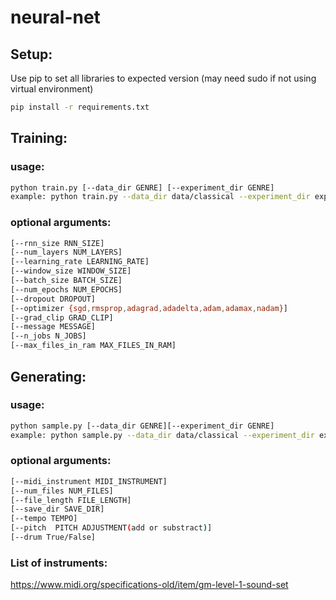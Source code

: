 # neural-net

## Setup:
Use pip to set all libraries to expected version (may need sudo if not using virtual environment)
```bash
pip install -r requirements.txt
```

## Training:

### usage: 
```bash
python train.py [--data_dir GENRE] [--experiment_dir GENRE]
example: python train.py --data_dir data/classical --experiment_dir experiments/classical
```
### optional arguments:
```bash
[--rnn_size RNN_SIZE] 
[--num_layers NUM_LAYERS]
[--learning_rate LEARNING_RATE] 
[--window_size WINDOW_SIZE]
[--batch_size BATCH_SIZE] 
[--num_epochs NUM_EPOCHS]
[--dropout DROPOUT]
[--optimizer {sgd,rmsprop,adagrad,adadelta,adam,adamax,nadam}]
[--grad_clip GRAD_CLIP] 
[--message MESSAGE] 
[--n_jobs N_JOBS]
[--max_files_in_ram MAX_FILES_IN_RAM]
```
## Generating:

### usage: 
```bash
python sample.py [--data_dir GENRE][--experiment_dir GENRE]
example: python sample.py --data_dir data/classical --experiment_dir experiments/classical
```
### optional arguments:
```bash
[--midi_instrument MIDI_INSTRUMENT] 
[--num_files NUM_FILES]
[--file_length FILE_LENGTH] 
[--save_dir SAVE_DIR]
[--tempo TEMPO]
[--pitch  PITCH ADJUSTMENT(add or substract)]
[--drum True/False]
```
### List of instruments:
https://www.midi.org/specifications-old/item/gm-level-1-sound-set
